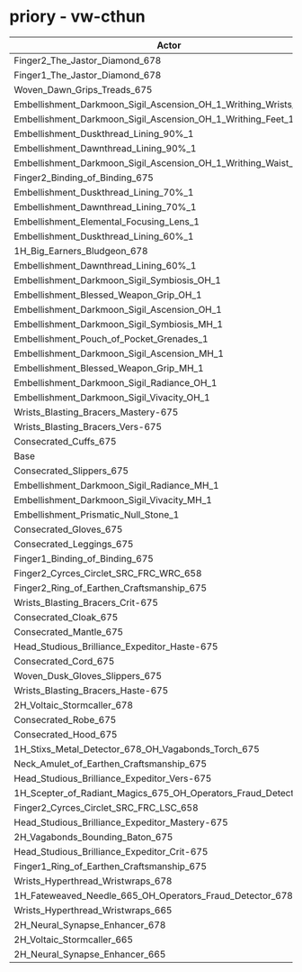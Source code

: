 # priory - vw-cthun
| Actor | DPS | Increase |
|---|:---:|:---:|
|Finger2_The_Jastor_Diamond_678|3219904|1.11%|
|Finger1_The_Jastor_Diamond_678|3216180|0.99%|
|Woven_Dawn_Grips_Treads_675|3211269|0.84%|
|Embellishment_Darkmoon_Sigil_Ascension_OH_1_Writhing_Wrists_1|3210744|0.82%|
|Embellishment_Darkmoon_Sigil_Ascension_OH_1_Writhing_Feet_1|3209339|0.78%|
|Embellishment_Duskthread_Lining_90%_1|3207210|0.71%|
|Embellishment_Dawnthread_Lining_90%_1|3206395|0.68%|
|Embellishment_Darkmoon_Sigil_Ascension_OH_1_Writhing_Waist_1|3205096|0.64%|
|Finger2_Binding_of_Binding_675|3204880|0.64%|
|Embellishment_Duskthread_Lining_70%_1|3202509|0.56%|
|Embellishment_Dawnthread_Lining_70%_1|3201363|0.53%|
|Embellishment_Elemental_Focusing_Lens_1|3201290|0.52%|
|Embellishment_Duskthread_Lining_60%_1|3199175|0.46%|
|1H_Big_Earners_Bludgeon_678|3198818|0.45%|
|Embellishment_Dawnthread_Lining_60%_1|3196732|0.38%|
|Embellishment_Darkmoon_Sigil_Symbiosis_OH_1|3196484|0.37%|
|Embellishment_Blessed_Weapon_Grip_OH_1|3193956|0.29%|
|Embellishment_Darkmoon_Sigil_Ascension_OH_1|3193101|0.27%|
|Embellishment_Darkmoon_Sigil_Symbiosis_MH_1|3192856|0.26%|
|Embellishment_Pouch_of_Pocket_Grenades_1|3192301|0.24%|
|Embellishment_Darkmoon_Sigil_Ascension_MH_1|3190931|0.20%|
|Embellishment_Blessed_Weapon_Grip_MH_1|3189401|0.15%|
|Embellishment_Darkmoon_Sigil_Radiance_OH_1|3188926|0.13%|
|Embellishment_Darkmoon_Sigil_Vivacity_OH_1|3187881|0.10%|
|Wrists_Blasting_Bracers_Mastery-675|3186980|0.07%|
|Wrists_Blasting_Bracers_Vers-675|3185662|0.03%|
|Consecrated_Cuffs_675|3185629|0.03%|
|Base|3184633|0.00%|
|Consecrated_Slippers_675|3184629|0.00%|
|Embellishment_Darkmoon_Sigil_Radiance_MH_1|3184529|0.00%|
|Embellishment_Darkmoon_Sigil_Vivacity_MH_1|3183713|-0.03%|
|Embellishment_Prismatic_Null_Stone_1|3183708|-0.03%|
|Consecrated_Gloves_675|3183406|-0.04%|
|Consecrated_Leggings_675|3182755|-0.06%|
|Finger1_Binding_of_Binding_675|3182590|-0.06%|
|Finger2_Cyrces_Circlet_SRC_FRC_WRC_658|3182473|-0.07%|
|Finger2_Ring_of_Earthen_Craftsmanship_675|3181554|-0.10%|
|Wrists_Blasting_Bracers_Crit-675|3181457|-0.10%|
|Consecrated_Cloak_675|3180551|-0.13%|
|Consecrated_Mantle_675|3180079|-0.14%|
|Head_Studious_Brilliance_Expeditor_Haste-675|3179522|-0.16%|
|Consecrated_Cord_675|3178816|-0.18%|
|Woven_Dusk_Gloves_Slippers_675|3178797|-0.18%|
|Wrists_Blasting_Bracers_Haste-675|3178235|-0.20%|
|2H_Voltaic_Stormcaller_678|3176781|-0.25%|
|Consecrated_Robe_675|3176478|-0.26%|
|Consecrated_Hood_675|3175906|-0.27%|
|1H_Stixs_Metal_Detector_678_OH_Vagabonds_Torch_675|3175702|-0.28%|
|Neck_Amulet_of_Earthen_Craftsmanship_675|3173570|-0.35%|
|Head_Studious_Brilliance_Expeditor_Vers-675|3173273|-0.36%|
|1H_Scepter_of_Radiant_Magics_675_OH_Operators_Fraud_Detector_678|3172227|-0.39%|
|Finger2_Cyrces_Circlet_SRC_FRC_LSC_658|3167895|-0.53%|
|Head_Studious_Brilliance_Expeditor_Mastery-675|3166515|-0.57%|
|2H_Vagabonds_Bounding_Baton_675|3165214|-0.61%|
|Head_Studious_Brilliance_Expeditor_Crit-675|3165214|-0.61%|
|Finger1_Ring_of_Earthen_Craftsmanship_675|3157194|-0.86%|
|Wrists_Hyperthread_Wristwraps_678|3140713|-1.38%|
|1H_Fateweaved_Needle_665_OH_Operators_Fraud_Detector_678|3135653|-1.54%|
|Wrists_Hyperthread_Wristwraps_665|3130249|-1.71%|
|2H_Neural_Synapse_Enhancer_678|3123745|-1.91%|
|2H_Voltaic_Stormcaller_665|3087247|-3.06%|
|2H_Neural_Synapse_Enhancer_665|3040233|-4.53%|
